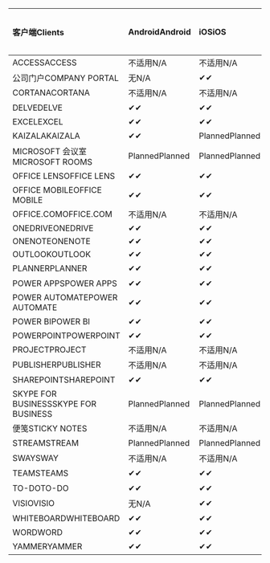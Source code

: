 <!-- This file is generated automatically. Changes made to this file will be overwritten.-->
|<span data-ttu-id="58bd5-101">客户端</span><span class="sxs-lookup"><span data-stu-id="58bd5-101">Clients</span></span>|<span data-ttu-id="58bd5-102">Android</span><span class="sxs-lookup"><span data-stu-id="58bd5-102">Android</span></span>|<span data-ttu-id="58bd5-103">iOS</span><span class="sxs-lookup"><span data-stu-id="58bd5-103">iOS</span></span>|<span data-ttu-id="58bd5-104">Mac</span><span class="sxs-lookup"><span data-stu-id="58bd5-104">Mac</span></span>|<span data-ttu-id="58bd5-105">Windows 10</span><span class="sxs-lookup"><span data-stu-id="58bd5-105">Windows 10</span></span><br><span data-ttu-id="58bd5-106">桌面</span><span class="sxs-lookup"><span data-stu-id="58bd5-106">Desktop</span></span>|<span data-ttu-id="58bd5-107">Windows 10</span><span class="sxs-lookup"><span data-stu-id="58bd5-107">Windows 10</span></span><br><span data-ttu-id="58bd5-108">新式应用</span><span class="sxs-lookup"><span data-stu-id="58bd5-108">Modern Apps</span></span>|
|:-|:-|:-|:-|:-|:-|
|<span data-ttu-id="58bd5-109">ACCESS</span><span class="sxs-lookup"><span data-stu-id="58bd5-109">ACCESS</span></span>|<span data-ttu-id="58bd5-110">不适用</span><span class="sxs-lookup"><span data-stu-id="58bd5-110">N/A</span></span>|<span data-ttu-id="58bd5-111">不适用</span><span class="sxs-lookup"><span data-stu-id="58bd5-111">N/A</span></span>|<span data-ttu-id="58bd5-112">不适用</span><span class="sxs-lookup"><span data-stu-id="58bd5-112">N/A</span></span>|<span data-ttu-id="58bd5-113">✔</span><span class="sxs-lookup"><span data-stu-id="58bd5-113">✔</span></span>|<span data-ttu-id="58bd5-114">无</span><span class="sxs-lookup"><span data-stu-id="58bd5-114">N/A</span></span>|
|<span data-ttu-id="58bd5-115">公司门户</span><span class="sxs-lookup"><span data-stu-id="58bd5-115">COMPANY PORTAL</span></span>|<span data-ttu-id="58bd5-116">无</span><span class="sxs-lookup"><span data-stu-id="58bd5-116">N/A</span></span>|<span data-ttu-id="58bd5-117">✔</span><span class="sxs-lookup"><span data-stu-id="58bd5-117">✔</span></span>|<span data-ttu-id="58bd5-118">Planned</span><span class="sxs-lookup"><span data-stu-id="58bd5-118">Planned</span></span>|<span data-ttu-id="58bd5-119">无</span><span class="sxs-lookup"><span data-stu-id="58bd5-119">N/A</span></span>|<span data-ttu-id="58bd5-120">✔</span><span class="sxs-lookup"><span data-stu-id="58bd5-120">✔</span></span>|
|<span data-ttu-id="58bd5-121">CORTANA</span><span class="sxs-lookup"><span data-stu-id="58bd5-121">CORTANA</span></span>|<span data-ttu-id="58bd5-122">不适用</span><span class="sxs-lookup"><span data-stu-id="58bd5-122">N/A</span></span>|<span data-ttu-id="58bd5-123">不适用</span><span class="sxs-lookup"><span data-stu-id="58bd5-123">N/A</span></span>|<span data-ttu-id="58bd5-124">不适用</span><span class="sxs-lookup"><span data-stu-id="58bd5-124">N/A</span></span>|<span data-ttu-id="58bd5-125">不适用</span><span class="sxs-lookup"><span data-stu-id="58bd5-125">N/A</span></span>|<span data-ttu-id="58bd5-126">✔</span><span class="sxs-lookup"><span data-stu-id="58bd5-126">✔</span></span>|
|<span data-ttu-id="58bd5-127">DELVE</span><span class="sxs-lookup"><span data-stu-id="58bd5-127">DELVE</span></span>|<span data-ttu-id="58bd5-128">✔</span><span class="sxs-lookup"><span data-stu-id="58bd5-128">✔</span></span>|<span data-ttu-id="58bd5-129">✔</span><span class="sxs-lookup"><span data-stu-id="58bd5-129">✔</span></span>|<span data-ttu-id="58bd5-130">不适用</span><span class="sxs-lookup"><span data-stu-id="58bd5-130">N/A</span></span>|<span data-ttu-id="58bd5-131">不适用</span><span class="sxs-lookup"><span data-stu-id="58bd5-131">N/A</span></span>|<span data-ttu-id="58bd5-132">不适用</span><span class="sxs-lookup"><span data-stu-id="58bd5-132">N/A</span></span>|
|<span data-ttu-id="58bd5-133">EXCEL</span><span class="sxs-lookup"><span data-stu-id="58bd5-133">EXCEL</span></span>|<span data-ttu-id="58bd5-134">✔</span><span class="sxs-lookup"><span data-stu-id="58bd5-134">✔</span></span>|<span data-ttu-id="58bd5-135">✔</span><span class="sxs-lookup"><span data-stu-id="58bd5-135">✔</span></span>|<span data-ttu-id="58bd5-136">✔</span><span class="sxs-lookup"><span data-stu-id="58bd5-136">✔</span></span>|<span data-ttu-id="58bd5-137">✔</span><span class="sxs-lookup"><span data-stu-id="58bd5-137">✔</span></span>|<span data-ttu-id="58bd5-138">✔</span><span class="sxs-lookup"><span data-stu-id="58bd5-138">✔</span></span>|
|<span data-ttu-id="58bd5-139">KAIZALA</span><span class="sxs-lookup"><span data-stu-id="58bd5-139">KAIZALA</span></span>|<span data-ttu-id="58bd5-140">✔</span><span class="sxs-lookup"><span data-stu-id="58bd5-140">✔</span></span>|<span data-ttu-id="58bd5-141">Planned</span><span class="sxs-lookup"><span data-stu-id="58bd5-141">Planned</span></span>|<span data-ttu-id="58bd5-142">不适用</span><span class="sxs-lookup"><span data-stu-id="58bd5-142">N/A</span></span>|<span data-ttu-id="58bd5-143">不适用</span><span class="sxs-lookup"><span data-stu-id="58bd5-143">N/A</span></span>|<span data-ttu-id="58bd5-144">不适用</span><span class="sxs-lookup"><span data-stu-id="58bd5-144">N/A</span></span>|
|<span data-ttu-id="58bd5-145">MICROSOFT 会议室</span><span class="sxs-lookup"><span data-stu-id="58bd5-145">MICROSOFT ROOMS</span></span>|<span data-ttu-id="58bd5-146">Planned</span><span class="sxs-lookup"><span data-stu-id="58bd5-146">Planned</span></span>|<span data-ttu-id="58bd5-147">Planned</span><span class="sxs-lookup"><span data-stu-id="58bd5-147">Planned</span></span>|<span data-ttu-id="58bd5-148">不适用</span><span class="sxs-lookup"><span data-stu-id="58bd5-148">N/A</span></span>|<span data-ttu-id="58bd5-149">不适用</span><span class="sxs-lookup"><span data-stu-id="58bd5-149">N/A</span></span>|<span data-ttu-id="58bd5-150">不适用</span><span class="sxs-lookup"><span data-stu-id="58bd5-150">N/A</span></span>|
|<span data-ttu-id="58bd5-151">OFFICE LENS</span><span class="sxs-lookup"><span data-stu-id="58bd5-151">OFFICE LENS</span></span>|<span data-ttu-id="58bd5-152">✔</span><span class="sxs-lookup"><span data-stu-id="58bd5-152">✔</span></span>|<span data-ttu-id="58bd5-153">✔</span><span class="sxs-lookup"><span data-stu-id="58bd5-153">✔</span></span>|<span data-ttu-id="58bd5-154">不适用</span><span class="sxs-lookup"><span data-stu-id="58bd5-154">N/A</span></span>|<span data-ttu-id="58bd5-155">不适用</span><span class="sxs-lookup"><span data-stu-id="58bd5-155">N/A</span></span>|<span data-ttu-id="58bd5-156">不适用</span><span class="sxs-lookup"><span data-stu-id="58bd5-156">N/A</span></span>|
|<span data-ttu-id="58bd5-157">OFFICE MOBILE</span><span class="sxs-lookup"><span data-stu-id="58bd5-157">OFFICE MOBILE</span></span>|<span data-ttu-id="58bd5-158">✔</span><span class="sxs-lookup"><span data-stu-id="58bd5-158">✔</span></span>|<span data-ttu-id="58bd5-159">✔</span><span class="sxs-lookup"><span data-stu-id="58bd5-159">✔</span></span>|<span data-ttu-id="58bd5-160">不适用</span><span class="sxs-lookup"><span data-stu-id="58bd5-160">N/A</span></span>|<span data-ttu-id="58bd5-161">不适用</span><span class="sxs-lookup"><span data-stu-id="58bd5-161">N/A</span></span>|<span data-ttu-id="58bd5-162">不适用</span><span class="sxs-lookup"><span data-stu-id="58bd5-162">N/A</span></span>|
|<span data-ttu-id="58bd5-163">OFFICE.COM</span><span class="sxs-lookup"><span data-stu-id="58bd5-163">OFFICE.COM</span></span>|<span data-ttu-id="58bd5-164">不适用</span><span class="sxs-lookup"><span data-stu-id="58bd5-164">N/A</span></span>|<span data-ttu-id="58bd5-165">不适用</span><span class="sxs-lookup"><span data-stu-id="58bd5-165">N/A</span></span>|<span data-ttu-id="58bd5-166">不适用</span><span class="sxs-lookup"><span data-stu-id="58bd5-166">N/A</span></span>|<span data-ttu-id="58bd5-167">不适用</span><span class="sxs-lookup"><span data-stu-id="58bd5-167">N/A</span></span>|<span data-ttu-id="58bd5-168">✔</span><span class="sxs-lookup"><span data-stu-id="58bd5-168">✔</span></span>|
|<span data-ttu-id="58bd5-169">ONEDRIVE</span><span class="sxs-lookup"><span data-stu-id="58bd5-169">ONEDRIVE</span></span>|<span data-ttu-id="58bd5-170">✔</span><span class="sxs-lookup"><span data-stu-id="58bd5-170">✔</span></span>|<span data-ttu-id="58bd5-171">✔</span><span class="sxs-lookup"><span data-stu-id="58bd5-171">✔</span></span>|<span data-ttu-id="58bd5-172">Planned</span><span class="sxs-lookup"><span data-stu-id="58bd5-172">Planned</span></span>|<span data-ttu-id="58bd5-173">✔</span><span class="sxs-lookup"><span data-stu-id="58bd5-173">✔</span></span>|<span data-ttu-id="58bd5-174">✔</span><span class="sxs-lookup"><span data-stu-id="58bd5-174">✔</span></span>|
|<span data-ttu-id="58bd5-175">ONENOTE</span><span class="sxs-lookup"><span data-stu-id="58bd5-175">ONENOTE</span></span>|<span data-ttu-id="58bd5-176">✔</span><span class="sxs-lookup"><span data-stu-id="58bd5-176">✔</span></span>|<span data-ttu-id="58bd5-177">✔</span><span class="sxs-lookup"><span data-stu-id="58bd5-177">✔</span></span>|<span data-ttu-id="58bd5-178">✔</span><span class="sxs-lookup"><span data-stu-id="58bd5-178">✔</span></span>|<span data-ttu-id="58bd5-179">Planned</span><span class="sxs-lookup"><span data-stu-id="58bd5-179">Planned</span></span>|<span data-ttu-id="58bd5-180">✔</span><span class="sxs-lookup"><span data-stu-id="58bd5-180">✔</span></span>|
|<span data-ttu-id="58bd5-181">OUTLOOK</span><span class="sxs-lookup"><span data-stu-id="58bd5-181">OUTLOOK</span></span>|<span data-ttu-id="58bd5-182">✔</span><span class="sxs-lookup"><span data-stu-id="58bd5-182">✔</span></span>|<span data-ttu-id="58bd5-183">✔</span><span class="sxs-lookup"><span data-stu-id="58bd5-183">✔</span></span>|<span data-ttu-id="58bd5-184">Planned</span><span class="sxs-lookup"><span data-stu-id="58bd5-184">Planned</span></span>|<span data-ttu-id="58bd5-185">✔</span><span class="sxs-lookup"><span data-stu-id="58bd5-185">✔</span></span>|<span data-ttu-id="58bd5-186">✔</span><span class="sxs-lookup"><span data-stu-id="58bd5-186">✔</span></span>|
|<span data-ttu-id="58bd5-187">PLANNER</span><span class="sxs-lookup"><span data-stu-id="58bd5-187">PLANNER</span></span>|<span data-ttu-id="58bd5-188">✔</span><span class="sxs-lookup"><span data-stu-id="58bd5-188">✔</span></span>|<span data-ttu-id="58bd5-189">✔</span><span class="sxs-lookup"><span data-stu-id="58bd5-189">✔</span></span>|<span data-ttu-id="58bd5-190">不适用</span><span class="sxs-lookup"><span data-stu-id="58bd5-190">N/A</span></span>|<span data-ttu-id="58bd5-191">不适用</span><span class="sxs-lookup"><span data-stu-id="58bd5-191">N/A</span></span>|<span data-ttu-id="58bd5-192">不适用</span><span class="sxs-lookup"><span data-stu-id="58bd5-192">N/A</span></span>|
|<span data-ttu-id="58bd5-193">POWER APPS</span><span class="sxs-lookup"><span data-stu-id="58bd5-193">POWER APPS</span></span>|<span data-ttu-id="58bd5-194">✔</span><span class="sxs-lookup"><span data-stu-id="58bd5-194">✔</span></span>|<span data-ttu-id="58bd5-195">✔</span><span class="sxs-lookup"><span data-stu-id="58bd5-195">✔</span></span>|<span data-ttu-id="58bd5-196">不适用</span><span class="sxs-lookup"><span data-stu-id="58bd5-196">N/A</span></span>|<span data-ttu-id="58bd5-197">不适用</span><span class="sxs-lookup"><span data-stu-id="58bd5-197">N/A</span></span>|<span data-ttu-id="58bd5-198">Planned</span><span class="sxs-lookup"><span data-stu-id="58bd5-198">Planned</span></span>|
|<span data-ttu-id="58bd5-199">POWER AUTOMATE</span><span class="sxs-lookup"><span data-stu-id="58bd5-199">POWER AUTOMATE</span></span>|<span data-ttu-id="58bd5-200">✔</span><span class="sxs-lookup"><span data-stu-id="58bd5-200">✔</span></span>|<span data-ttu-id="58bd5-201">✔</span><span class="sxs-lookup"><span data-stu-id="58bd5-201">✔</span></span>|<span data-ttu-id="58bd5-202">不适用</span><span class="sxs-lookup"><span data-stu-id="58bd5-202">N/A</span></span>|<span data-ttu-id="58bd5-203">不适用</span><span class="sxs-lookup"><span data-stu-id="58bd5-203">N/A</span></span>|<span data-ttu-id="58bd5-204">不适用</span><span class="sxs-lookup"><span data-stu-id="58bd5-204">N/A</span></span>|
|<span data-ttu-id="58bd5-205">POWER BI</span><span class="sxs-lookup"><span data-stu-id="58bd5-205">POWER BI</span></span>|<span data-ttu-id="58bd5-206">✔</span><span class="sxs-lookup"><span data-stu-id="58bd5-206">✔</span></span>|<span data-ttu-id="58bd5-207">✔</span><span class="sxs-lookup"><span data-stu-id="58bd5-207">✔</span></span>|<span data-ttu-id="58bd5-208">无</span><span class="sxs-lookup"><span data-stu-id="58bd5-208">N/A</span></span>|<span data-ttu-id="58bd5-209">Planned</span><span class="sxs-lookup"><span data-stu-id="58bd5-209">Planned</span></span>|<span data-ttu-id="58bd5-210">✔</span><span class="sxs-lookup"><span data-stu-id="58bd5-210">✔</span></span>|
|<span data-ttu-id="58bd5-211">POWERPOINT</span><span class="sxs-lookup"><span data-stu-id="58bd5-211">POWERPOINT</span></span>|<span data-ttu-id="58bd5-212">✔</span><span class="sxs-lookup"><span data-stu-id="58bd5-212">✔</span></span>|<span data-ttu-id="58bd5-213">✔</span><span class="sxs-lookup"><span data-stu-id="58bd5-213">✔</span></span>|<span data-ttu-id="58bd5-214">✔</span><span class="sxs-lookup"><span data-stu-id="58bd5-214">✔</span></span>|<span data-ttu-id="58bd5-215">✔</span><span class="sxs-lookup"><span data-stu-id="58bd5-215">✔</span></span>|<span data-ttu-id="58bd5-216">✔</span><span class="sxs-lookup"><span data-stu-id="58bd5-216">✔</span></span>|
|<span data-ttu-id="58bd5-217">PROJECT</span><span class="sxs-lookup"><span data-stu-id="58bd5-217">PROJECT</span></span>|<span data-ttu-id="58bd5-218">不适用</span><span class="sxs-lookup"><span data-stu-id="58bd5-218">N/A</span></span>|<span data-ttu-id="58bd5-219">不适用</span><span class="sxs-lookup"><span data-stu-id="58bd5-219">N/A</span></span>|<span data-ttu-id="58bd5-220">不适用</span><span class="sxs-lookup"><span data-stu-id="58bd5-220">N/A</span></span>|<span data-ttu-id="58bd5-221">✔</span><span class="sxs-lookup"><span data-stu-id="58bd5-221">✔</span></span>|<span data-ttu-id="58bd5-222">无</span><span class="sxs-lookup"><span data-stu-id="58bd5-222">N/A</span></span>|
|<span data-ttu-id="58bd5-223">PUBLISHER</span><span class="sxs-lookup"><span data-stu-id="58bd5-223">PUBLISHER</span></span>|<span data-ttu-id="58bd5-224">不适用</span><span class="sxs-lookup"><span data-stu-id="58bd5-224">N/A</span></span>|<span data-ttu-id="58bd5-225">不适用</span><span class="sxs-lookup"><span data-stu-id="58bd5-225">N/A</span></span>|<span data-ttu-id="58bd5-226">不适用</span><span class="sxs-lookup"><span data-stu-id="58bd5-226">N/A</span></span>|<span data-ttu-id="58bd5-227">✔</span><span class="sxs-lookup"><span data-stu-id="58bd5-227">✔</span></span>|<span data-ttu-id="58bd5-228">无</span><span class="sxs-lookup"><span data-stu-id="58bd5-228">N/A</span></span>|
|<span data-ttu-id="58bd5-229">SHAREPOINT</span><span class="sxs-lookup"><span data-stu-id="58bd5-229">SHAREPOINT</span></span>|<span data-ttu-id="58bd5-230">✔</span><span class="sxs-lookup"><span data-stu-id="58bd5-230">✔</span></span>|<span data-ttu-id="58bd5-231">✔</span><span class="sxs-lookup"><span data-stu-id="58bd5-231">✔</span></span>|<span data-ttu-id="58bd5-232">不适用</span><span class="sxs-lookup"><span data-stu-id="58bd5-232">N/A</span></span>|<span data-ttu-id="58bd5-233">不适用</span><span class="sxs-lookup"><span data-stu-id="58bd5-233">N/A</span></span>|<span data-ttu-id="58bd5-234">不适用</span><span class="sxs-lookup"><span data-stu-id="58bd5-234">N/A</span></span>|
|<span data-ttu-id="58bd5-235">SKYPE FOR BUSINESS</span><span class="sxs-lookup"><span data-stu-id="58bd5-235">SKYPE FOR BUSINESS</span></span>|<span data-ttu-id="58bd5-236">Planned</span><span class="sxs-lookup"><span data-stu-id="58bd5-236">Planned</span></span>|<span data-ttu-id="58bd5-237">Planned</span><span class="sxs-lookup"><span data-stu-id="58bd5-237">Planned</span></span>|<span data-ttu-id="58bd5-238">不适用</span><span class="sxs-lookup"><span data-stu-id="58bd5-238">N/A</span></span>|<span data-ttu-id="58bd5-239">不适用</span><span class="sxs-lookup"><span data-stu-id="58bd5-239">N/A</span></span>|<span data-ttu-id="58bd5-240">不适用</span><span class="sxs-lookup"><span data-stu-id="58bd5-240">N/A</span></span>|
|<span data-ttu-id="58bd5-241">便笺</span><span class="sxs-lookup"><span data-stu-id="58bd5-241">STICKY NOTES</span></span>|<span data-ttu-id="58bd5-242">不适用</span><span class="sxs-lookup"><span data-stu-id="58bd5-242">N/A</span></span>|<span data-ttu-id="58bd5-243">不适用</span><span class="sxs-lookup"><span data-stu-id="58bd5-243">N/A</span></span>|<span data-ttu-id="58bd5-244">不适用</span><span class="sxs-lookup"><span data-stu-id="58bd5-244">N/A</span></span>|<span data-ttu-id="58bd5-245">不适用</span><span class="sxs-lookup"><span data-stu-id="58bd5-245">N/A</span></span>|<span data-ttu-id="58bd5-246">✔</span><span class="sxs-lookup"><span data-stu-id="58bd5-246">✔</span></span>|
|<span data-ttu-id="58bd5-247">STREAM</span><span class="sxs-lookup"><span data-stu-id="58bd5-247">STREAM</span></span>|<span data-ttu-id="58bd5-248">Planned</span><span class="sxs-lookup"><span data-stu-id="58bd5-248">Planned</span></span>|<span data-ttu-id="58bd5-249">Planned</span><span class="sxs-lookup"><span data-stu-id="58bd5-249">Planned</span></span>|<span data-ttu-id="58bd5-250">不适用</span><span class="sxs-lookup"><span data-stu-id="58bd5-250">N/A</span></span>|<span data-ttu-id="58bd5-251">不适用</span><span class="sxs-lookup"><span data-stu-id="58bd5-251">N/A</span></span>|<span data-ttu-id="58bd5-252">不适用</span><span class="sxs-lookup"><span data-stu-id="58bd5-252">N/A</span></span>|
|<span data-ttu-id="58bd5-253">SWAY</span><span class="sxs-lookup"><span data-stu-id="58bd5-253">SWAY</span></span>|<span data-ttu-id="58bd5-254">不适用</span><span class="sxs-lookup"><span data-stu-id="58bd5-254">N/A</span></span>|<span data-ttu-id="58bd5-255">不适用</span><span class="sxs-lookup"><span data-stu-id="58bd5-255">N/A</span></span>|<span data-ttu-id="58bd5-256">不适用</span><span class="sxs-lookup"><span data-stu-id="58bd5-256">N/A</span></span>|<span data-ttu-id="58bd5-257">不适用</span><span class="sxs-lookup"><span data-stu-id="58bd5-257">N/A</span></span>|<span data-ttu-id="58bd5-258">✔</span><span class="sxs-lookup"><span data-stu-id="58bd5-258">✔</span></span>|
|<span data-ttu-id="58bd5-259">TEAMS</span><span class="sxs-lookup"><span data-stu-id="58bd5-259">TEAMS</span></span>|<span data-ttu-id="58bd5-260">✔</span><span class="sxs-lookup"><span data-stu-id="58bd5-260">✔</span></span>|<span data-ttu-id="58bd5-261">✔</span><span class="sxs-lookup"><span data-stu-id="58bd5-261">✔</span></span>|<span data-ttu-id="58bd5-262">✔</span><span class="sxs-lookup"><span data-stu-id="58bd5-262">✔</span></span>|<span data-ttu-id="58bd5-263">✔</span><span class="sxs-lookup"><span data-stu-id="58bd5-263">✔</span></span>|<span data-ttu-id="58bd5-264">无</span><span class="sxs-lookup"><span data-stu-id="58bd5-264">N/A</span></span>|
|<span data-ttu-id="58bd5-265">TO-DO</span><span class="sxs-lookup"><span data-stu-id="58bd5-265">TO-DO</span></span>|<span data-ttu-id="58bd5-266">✔</span><span class="sxs-lookup"><span data-stu-id="58bd5-266">✔</span></span>|<span data-ttu-id="58bd5-267">✔</span><span class="sxs-lookup"><span data-stu-id="58bd5-267">✔</span></span>|<span data-ttu-id="58bd5-268">不适用</span><span class="sxs-lookup"><span data-stu-id="58bd5-268">N/A</span></span>|<span data-ttu-id="58bd5-269">不适用</span><span class="sxs-lookup"><span data-stu-id="58bd5-269">N/A</span></span>|<span data-ttu-id="58bd5-270">✔</span><span class="sxs-lookup"><span data-stu-id="58bd5-270">✔</span></span>|
|<span data-ttu-id="58bd5-271">VISIO</span><span class="sxs-lookup"><span data-stu-id="58bd5-271">VISIO</span></span>|<span data-ttu-id="58bd5-272">无</span><span class="sxs-lookup"><span data-stu-id="58bd5-272">N/A</span></span>|<span data-ttu-id="58bd5-273">✔</span><span class="sxs-lookup"><span data-stu-id="58bd5-273">✔</span></span>|<span data-ttu-id="58bd5-274">无</span><span class="sxs-lookup"><span data-stu-id="58bd5-274">N/A</span></span>|<span data-ttu-id="58bd5-275">✔</span><span class="sxs-lookup"><span data-stu-id="58bd5-275">✔</span></span>|<span data-ttu-id="58bd5-276">无</span><span class="sxs-lookup"><span data-stu-id="58bd5-276">N/A</span></span>|
|<span data-ttu-id="58bd5-277">WHITEBOARD</span><span class="sxs-lookup"><span data-stu-id="58bd5-277">WHITEBOARD</span></span>|<span data-ttu-id="58bd5-278">✔</span><span class="sxs-lookup"><span data-stu-id="58bd5-278">✔</span></span>|<span data-ttu-id="58bd5-279">✔</span><span class="sxs-lookup"><span data-stu-id="58bd5-279">✔</span></span>|<span data-ttu-id="58bd5-280">不适用</span><span class="sxs-lookup"><span data-stu-id="58bd5-280">N/A</span></span>|<span data-ttu-id="58bd5-281">不适用</span><span class="sxs-lookup"><span data-stu-id="58bd5-281">N/A</span></span>|<span data-ttu-id="58bd5-282">✔</span><span class="sxs-lookup"><span data-stu-id="58bd5-282">✔</span></span>|
|<span data-ttu-id="58bd5-283">WORD</span><span class="sxs-lookup"><span data-stu-id="58bd5-283">WORD</span></span>|<span data-ttu-id="58bd5-284">✔</span><span class="sxs-lookup"><span data-stu-id="58bd5-284">✔</span></span>|<span data-ttu-id="58bd5-285">✔</span><span class="sxs-lookup"><span data-stu-id="58bd5-285">✔</span></span>|<span data-ttu-id="58bd5-286">✔</span><span class="sxs-lookup"><span data-stu-id="58bd5-286">✔</span></span>|<span data-ttu-id="58bd5-287">✔</span><span class="sxs-lookup"><span data-stu-id="58bd5-287">✔</span></span>|<span data-ttu-id="58bd5-288">✔</span><span class="sxs-lookup"><span data-stu-id="58bd5-288">✔</span></span>|
|<span data-ttu-id="58bd5-289">YAMMER</span><span class="sxs-lookup"><span data-stu-id="58bd5-289">YAMMER</span></span>|<span data-ttu-id="58bd5-290">✔</span><span class="sxs-lookup"><span data-stu-id="58bd5-290">✔</span></span>|<span data-ttu-id="58bd5-291">✔</span><span class="sxs-lookup"><span data-stu-id="58bd5-291">✔</span></span>|<span data-ttu-id="58bd5-292">无</span><span class="sxs-lookup"><span data-stu-id="58bd5-292">N/A</span></span>|<span data-ttu-id="58bd5-293">Planned</span><span class="sxs-lookup"><span data-stu-id="58bd5-293">Planned</span></span>|<span data-ttu-id="58bd5-294">不适用</span><span class="sxs-lookup"><span data-stu-id="58bd5-294">N/A</span></span>|
